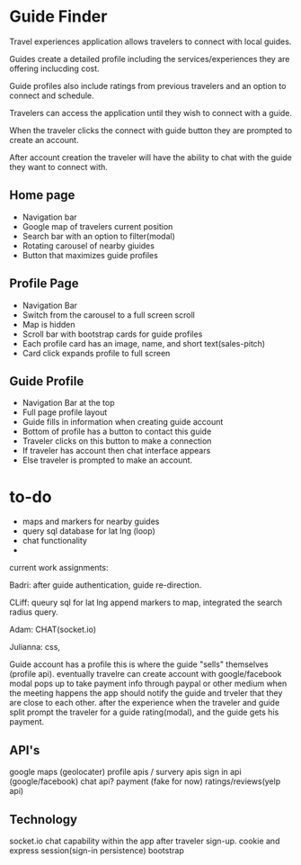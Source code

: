 # Guide Finder 

Travel experiences application allows travelers to connect with local guides.

Guides create a detailed profile including the services/experiences they are offering inclucding cost. 

Guide profiles also include ratings from previous travelers and an option to connect and schedule.

Travelers can access the application until they wish to connect with a guide.

When the traveler clicks the connect with guide button they are prompted to create an account.

After account creation the traveler will have the ability to chat with the guide they want to connect with.

## Home page

  * Navigation bar
  * Google map of travelers current position
  * Search bar with an option to filter(modal)
  * Rotating carousel of nearby giuides
  * Button that maximizes guide profiles
  
## Profile Page

  * Navigation Bar
  * Switch from the carousel to a full screen scroll 
  * Map is hidden
  * Scroll bar with bootstrap cards for guide profiles
  * Each profile card has an image, name, and short text(sales-pitch)
  * Card click expands profile to full screen
  
## Guide Profile

  * Navigation Bar at the top
  * Full page profile layout 
  * Guide fills in information when creating guide account
  * Bottom of profile has a button to contact this guide
  * Traveler clicks on this button to make a connection
  * If traveler has account then chat interface appears
  * Else traveler is prompted to make an account.
  
# to-do

  * maps and markers for nearby guides
  * query sql database for lat lng (loop)
  * chat functionality
  *
  
  
  
current work assignments:

Badri: after guide authentication, guide re-direction.

CLiff: queury sql for lat lng append markers to map, integrated the search radius query.

Adam: CHAT(socket.io) 

Julianna: css, 


Guide account has a profile this is where the guide "sells" themselves (profile api).
eventually travelre can create account with google/facebook
modal pops up to take payment info through paypal or other medium
when the meeting happens the app should notify the guide and trveler that they are close to each other.
after the experience when the traveler and guide split prompt the traveler for a guide rating(modal), and the guide gets his payment.

## API's

google maps (geolocater)
profile apis / survery apis
sign in api (google/facebook)
chat api?
payment (fake for now)
ratings/reviews(yelp api)

## Technology 

socket.io chat capability within the app after traveler sign-up.
cookie and express session(sign-in persistence)
bootstrap





 
 
 


